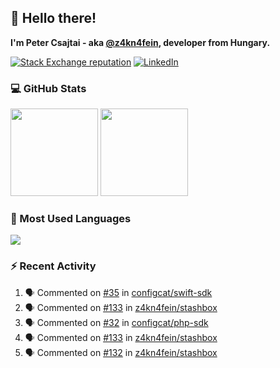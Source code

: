 ## 👋 Hello there!

**I'm Peter Csajtai - aka [@z4kn4fein](https://github.com/z4kn4fein), developer from Hungary.**

[![Stack Exchange reputation](https://img.shields.io/stackexchange/stackoverflow/r/8700582?color=orange&label=reputation&logo=stackoverflow&style=for-the-badge)](https://stackoverflow.com/users/8700582)
[![LinkedIn](https://img.shields.io/badge/linkedin-%230077B5.svg?style=for-the-badge&logo=linkedin&logoColor=white)](https://www.linkedin.com/in/csajtai-p%C3%A9ter-45395341/)

### 💻 GitHub Stats

<div>
  <img height="140px" src="https://github-readme-stats-pcsajtai.vercel.app/api?username=z4kn4fein&show_icons=true&hide_border=true&count_private=true&custom_title=Stats&theme=dracula&line_height=24&hide_title=true">
  <img height="140px" src="https://streak-stats.demolab.com?user=z4kn4fein&theme=dracula&hide_border=true">
  
</div>

### :toolbox: Most Used Languages

<img src="https://github-readme-stats-pcsajtai.vercel.app/api/top-langs/?username=z4kn4fein&theme=dracula&hide_border=true&layout=compact&langs_count=8&hide_title=true">

### :zap: Recent Activity

<!--START_SECTION:activity-->
1. 🗣 Commented on [#35](https://github.com/configcat/swift-sdk/issues/35) in [configcat/swift-sdk](https://github.com/configcat/swift-sdk)
2. 🗣 Commented on [#133](https://github.com/z4kn4fein/stashbox/issues/133) in [z4kn4fein/stashbox](https://github.com/z4kn4fein/stashbox)
3. 🗣 Commented on [#32](https://github.com/configcat/php-sdk/issues/32) in [configcat/php-sdk](https://github.com/configcat/php-sdk)
4. 🗣 Commented on [#133](https://github.com/z4kn4fein/stashbox/issues/133) in [z4kn4fein/stashbox](https://github.com/z4kn4fein/stashbox)
5. 🗣 Commented on [#132](https://github.com/z4kn4fein/stashbox/issues/132) in [z4kn4fein/stashbox](https://github.com/z4kn4fein/stashbox)
<!--END_SECTION:activity-->
